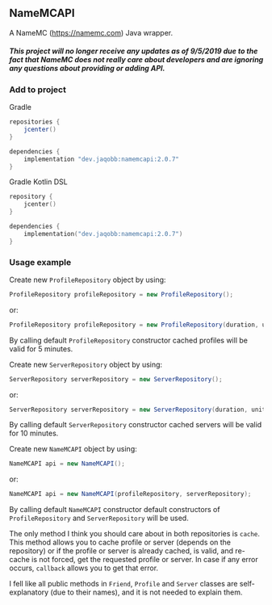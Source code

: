 ## NameMCAPI
A NameMC (https://namemc.com) Java wrapper.

##### This project will no longer receive any updates as of 9/5/2019 due to the fact that NameMC does not really care about developers and are ignoring any questions about providing or adding API.

### Add to project
Gradle
```groovy
repositories {
	jcenter()
}

dependencies {
	implementation "dev.jaqobb:namemcapi:2.0.7"
}
```

Gradle Kotlin DSL
```kotlin
repository {
	jcenter()
}

dependencies {
	implementation("dev.jaqobb:namemcapi:2.0.7")
}
```

### Usage example
Create new `ProfileRepository` object by using:
```java
ProfileRepository profileRepository = new ProfileRepository();
```
or:
```java
ProfileRepository profileRepository = new ProfileRepository(duration, unit);
```

By calling default `ProfileRepository` constructor cached profiles will be valid for 5 minutes.

Create new `ServerRepository` object by using:
```java
ServerRepository serverRepository = new ServerRepository();
```
or:
```java
ServerRepository serverRepository = new ServerRepository(duration, unit);
```

By calling default `ServerRepository` constructor cached servers will be valid for 10 minutes.

Create new `NameMCAPI` object by using:
```java
NameMCAPI api = new NameMCAPI();
```
or:
```java
NameMCAPI api = new NameMCAPI(profileRepository, serverRepository);
```

By calling default `NameMCAPI` constructor default constructors of `ProfileRepository` and `ServerRepository` will be used.

The only method I think you should care about in both repositories is `cache`. This method allows you to cache profile or server (depends on the repository) or if the profile or server is already cached, is valid, and re-cache is not forced, get the requested profile or server. In case if any error occurs, `callback` allows you to get that error.

I fell like all public methods in `Friend`, `Profile` and `Server` classes are self-explanatory (due to their names), and it is not needed to explain them.
